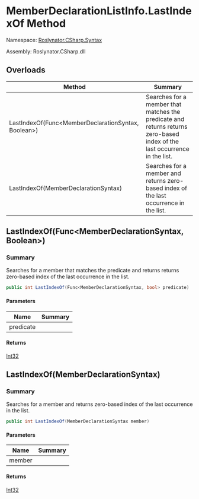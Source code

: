 # MemberDeclarationListInfo\.LastIndexOf Method

Namespace: [Roslynator.CSharp.Syntax](../../README.md)

Assembly: Roslynator\.CSharp\.dll

## Overloads

| Method | Summary |
| ------ | ------- |
| LastIndexOf\(Func\<MemberDeclarationSyntax, Boolean>\) | Searches for a member that matches the predicate and returns returns zero\-based index of the last occurrence in the list\. |
| LastIndexOf\(MemberDeclarationSyntax\) | Searches for a member and returns zero\-based index of the last occurrence in the list\. |

## LastIndexOf\(Func\<MemberDeclarationSyntax, Boolean>\)

### Summary

Searches for a member that matches the predicate and returns returns zero\-based index of the last occurrence in the list\.

```csharp
public int LastIndexOf(Func<MemberDeclarationSyntax, bool> predicate)
```

#### Parameters

| Name | Summary |
| ---- | ------- |
| predicate | |

#### Returns

[Int32](https://docs.microsoft.com/en-us/dotnet/api/system.int32)


## LastIndexOf\(MemberDeclarationSyntax\)

### Summary

Searches for a member and returns zero\-based index of the last occurrence in the list\.

```csharp
public int LastIndexOf(MemberDeclarationSyntax member)
```

#### Parameters

| Name | Summary |
| ---- | ------- |
| member | |

#### Returns

[Int32](https://docs.microsoft.com/en-us/dotnet/api/system.int32)


